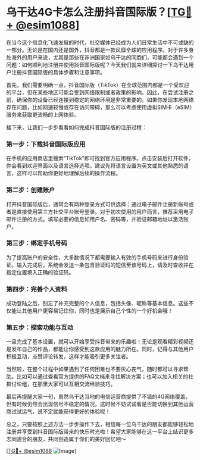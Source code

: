 # 乌干达4G卡怎么注册抖音国际版？[[TG💪+ @esim1088](https://t.me/s/esim1088)]

在当今这个信息化飞速发展的时代，社交媒体已经成为人们日常生活中不可或缺的一部分。无论是在国内还是国外，抖音都是一款风靡全球的应用程序。对于许多身处海外的用户来说，尤其是那些在非洲国家如乌干达的同胞们，可能都会遇到一个问题：如何顺利地注册并使用抖音国际版呢？今天我们就来详细探讨一下乌干达用户注册抖音国际版的具体步骤和注意事项。

首先，我们需要明确一点，抖音国际版（TikTok）在全球范围内都是一个受欢迎的平台，但在某些地区可能会受到网络限制或者政策的影响。因此，在尝试注册之前，确保你的设备已经连接到稳定的网络环境是非常重要的。如果你发现本地网络存在问题，比如网速较慢或存在访问障碍，那么可以考虑使用虚拟SIM卡（eSIM）服务来获取更流畅的上网体验。

接下来，让我们一步步看看如何完成抖音国际版的注册过程：

### 第一步：下载抖音国际版应用

在手机的应用商店里搜索“TikTok”即可找到官方应用程序。点击安装后打开软件，你会看到欢迎界面以及语言选择选项。建议先将语言设置为英文或其他熟悉的语言，这样可以帮助你更好地理解后续的操作流程。

### 第二步：创建账户

打开抖音国际版后，通常会有两种登录方式可供选择：通过电子邮件注册新账号或者是直接使用第三方社交平台账号登录。对于初次使用的用户而言，推荐采用电子邮件注册的方式。填写必要的信息如用户名、密码等，并验证邮箱地址以激活账户。

### 第三步：绑定手机号码

为了提高账户的安全性，大多数情况下都需要输入有效的手机号码来进行身份验证。输入完成后，系统会发送一条包含验证码的短信至该号码上，请及时查收并在指定位置填入正确的验证码。

### 第四步：完善个人资料

成功登陆之后，别忘了补充完整的个人信息，包括头像、昵称等基本信息。这些不仅能让其他用户更容易记住你，同时也是展示自己个性的一个好机会哦！

### 第五步：探索功能与互动

一旦完成了基本设置，就可以开始享受抖音带来的乐趣啦！无论是观看精彩视频还是发布自己的作品，都能让你感受到这款应用的魅力所在。同时，记得与其他用户积极互动，点赞评论转发，这样才能吸引更多关注者。

当然啦，在整个过程中如果遇到了任何困难也不要灰心丧气，随时都可以寻求帮助。比如可以通过查看官方提供的FAQ文档来寻找解决方案；也可以加入相关的社群讨论组，在那里大家可以互相交流经验技巧。

最后再提醒大家一句，虽然乌干达当地的电信运营商提供了不错的4G网络覆盖，但有时候仍然会出现信号不稳定的情况。这时候不妨试试看是否能切换到其他运营商试试运气，说不定就能获得更好的体验呢！

总之，只要按照上述方法一步步操作下去，相信每一位乌干达的朋友都能够轻松地注册并享受到抖音国际版带来的快乐时光啦！希望大家能够在这一平台上结识更多志同道合的朋友，共同创造属于你们的美好回忆吧～

[[TG💪+ @esim1088](https://t.me/s/esim1088) ![Image](https://i.postimg.cc/4NQfJmqS/Snipaste-2025-05-13-00-14-12.png)]
